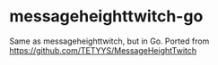 # messageheighttwitch-go
Same as messageheighttwitch, but in Go. Ported from https://github.com/TETYYS/MessageHeightTwitch

